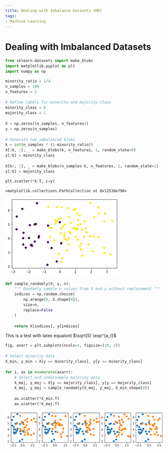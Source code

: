 ```yaml
---
title: Dealing with Imbalance Datasets (MD)
tags:
- Machine Learning
---
```

# Dealing with Imbalanced Datasets


```python
from sklearn.datasets import make_blobs
import matplotlib.pyplot as plt
import numpy as np
```


```python
minority_ratio = 1/4
n_samples = 100
n_features = 2

# Define labels for minority and majority class
minority_class = 0
majority_class = 1

X = np.zeros((n_samples, n_features))
y = np.zeros(n_samples)

# Generate two imbalanced blobs
k = int(n_samples * (1-minority_ratio))
X[:k, :], _ = make_blobs(k, n_features, 1, random_state=0)
y[:k] = minority_class

X[k:, :], _ = make_blobs(n_samples-k, n_features, 1, random_state=1)
y[:k] = majority_class
```


```python
plt.scatter(*X.T, c=y)
```




    <matplotlib.collections.PathCollection at 0x1253de790>




![png](Untitled_3_1.png)



```python
def sample_randomly(X, y, n):
    """ Randomly sample n values from X and y without replacement """
    indices = np.random.choice(
        np.arange(0, X.shape[0]),
        size=n,
        replace=False
    )
    
    return X[indices], y[indices]
```

This is a test with latex equaiont $\sqrt(5) \exp^{a_t}$


```python
fig, axarr = plt.subplots(ncols=5, figsize=(10, 2))

# Select minority data
X_min, y_min = X[y == minority_class], y[y == minority_class]

for i, ax in enumerate(axarr):
    # Select and undersample majority data
    X_maj, y_maj = X[y == majority_class], y[y == majority_class]
    X_maj, y_maj = sample_randomly(X_maj, y_maj, X_min.shape[0])
    
    ax.scatter(*X_min.T)
    ax.scatter(*X_maj.T)
```


![png](Untitled_6_0.png)



```python

```
